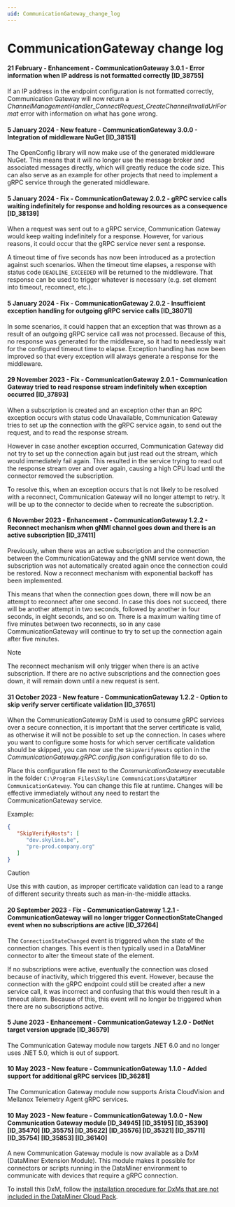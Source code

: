 ```yaml
---
uid: CommunicationGateway_change_log
---
```


# CommunicationGateway change log

#### 21 February - Enhancement - CommunicationGateway 3.0.1 - Error information when IP address is not formatted correctly [ID_38755]

If an IP address in the endpoint configuration is not formatted correctly, Communication Gateway will now return a *ChannelManagementHandler_ConnectRequest_CreateChannelInvalidUriFormat* error with information on what has gone wrong.

#### 5 January 2024 - New feature - CommunicationGateway 3.0.0 - Integration of middleware NuGet [ID_38151]

The OpenConfig library will now make use of the generated middleware NuGet. This means that it will no longer use the message broker and associated messages directly, which will greatly reduce the code size. This can also serve as an example for other projects that need to implement a gRPC service through the generated middleware.

#### 5 January 2024 - Fix - CommunicationGateway 2.0.2 - gRPC service calls waiting indefinitely for response and holding resources as a consequence [ID_38139]

When a request was sent out to a gRPC service, Communication Gateway would keep waiting indefinitely for a response. However, for various reasons, it could occur that the gRPC service never sent a response.

A timeout time of five seconds has now been introduced as a protection against such scenarios. When the timeout time elapses, a response with status code `DEADLINE_EXCEEDED` will be returned to the middleware. That response can be used to trigger whatever is necessary (e.g. set element into timeout, reconnect, etc.).

#### 5 January 2024 - Fix - CommunicationGateway 2.0.2 - Insufficient exception handling for outgoing gRPC service calls [ID_38071]

In some scenarios, it could happen that an exception that was thrown as a result of an outgoing gRPC service call was not processed. Because of this, no response was generated for the middleware, so it had to needlessly wait for the configured timeout time to elapse. Exception handling has now been improved so that every exception will always generate a response for the middleware.

#### 29 November 2023 - Fix - CommunicationGateway 2.0.1 - Communication Gateway tried to read response stream indefinitely when exception occurred [ID_37893]

When a subscription is created and an exception other than an RPC exception occurs with status code Unavailable, Communication Gateway tries to set up the connection with the gRPC service again, to send out the request, and to read the response stream.

However in case another exception occurred, Communication Gateway did not try to set up the connection again but just read out the stream, which would immediately fail again. This resulted in the service trying to read out the response stream over and over again, causing a high CPU load until the connector removed the subscription.

To resolve this, when an exception occurs that is not likely to be resolved with a reconnect, Communication Gateway will no longer attempt to retry. It will be up to the connector to decide when to recreate the subscription.

#### 6 November 2023 - Enhancement - CommunicationGateway 1.2.2 - Reconnect mechanism when gNMI channel goes down and there is an active subscription [ID_37411]

Previously, when there was an active subscription and the connection between the CommunicationGateway and the gNMI service went down, the subscription was not automatically created again once the connection could be restored. Now a reconnect mechanism with exponential backoff has been implemented.

This means that when the connection goes down, there will now be an attempt to reconnect after one second. In case this does not succeed, there will be another attempt in two seconds, followed by another in four seconds, in eight seconds, and so on. There is a maximum waiting time of five minutes between two reconnects, so in any case CommunicationGateway will continue to try to set up the connection again after five minutes.

> [!NOTE]
> The reconnect mechanism will only trigger when there is an active subscription. If there are no active subscriptions and the connection goes down, it will remain down until a new request is sent.

#### 31 October 2023 - New feature - CommunicationGateway 1.2.2 - Option to skip verify server certificate validation [ID_37651]

When the CommunicationGateway DxM is used to consume gRPC services over a secure connection, it is important that the server certificate is valid, as otherwise it will not be possible to set up the connection. In cases where you want to configure some hosts for which server certificate validation should be skipped, you can now use the `SkipVerifyHosts` option in the *CommunicationGateway.gRPC.config.json* configuration file to do so.

Place this configuration file next to the *CommunicationGateway* executable in the folder `C:\Program Files\Skyline Communications\DataMiner CommunicationGateway`. You can change this file at runtime. Changes will be effective immediately without any need to restart the CommunicationGateway service.

Example:

```json
{
   "SkipVerifyHosts": [
      "dev.skyline.be",
      "pre-prod.company.org"
   ]
}
```

> [!CAUTION]
> Use this with caution, as improper certificate validation can lead to a range of different security threats such as man-in-the-middle attacks.

#### 20 September 2023 - Fix - CommunicationGateway 1.2.1 - CommunicationGateway will no longer trigger ConnectionStateChanged event when no subscriptions are active [ID_37264]

The `ConnectionStateChanged` event is triggered when the state of the connection changes. This event is then typically used in a DataMiner connector to alter the timeout state of the element.

If no subscriptions were active, eventually the connection was closed because of inactivity, which triggered this event. However, because the connection with the gRPC endpoint could still be created after a new service call, it was incorrect and confusing that this would then result in a timeout alarm. Because of this, this event will no longer be triggered when there are no subscriptions active.

#### 5 June 2023 - Enhancement - CommunicationGateway 1.2.0 - DotNet target version upgrade [ID_36579]

The Communication Gateway module now targets .NET 6.0 and no longer uses .NET 5.0, which is out of support.

#### 10 May 2023 - New feature - CommunicationGateway 1.1.0 - Added support for additional gRPC services [ID_36281]

The Communication Gateway module now supports Arista CloudVision and Mellanox Telemetry Agent gRPC services.

#### 10 May 2023 - New feature - CommunicationGateway 1.0.0 - New Communication Gateway module [ID_34945] [ID_35195] [ID_35390] [ID_35470] [ID_35575] [ID_35622] [ID_35576] [ID_35321] [ID_35711] [ID_35754] [ID_35853] [ID_36140]

A new Communication Gateway module is now available as a DxM (DataMiner Extension Module). This module makes it possible for connectors or scripts running in the DataMiner environment to communicate with devices that require a gRPC connection.

To install this DxM, follow the [installation procedure for DxMs that are not included in the DataMiner Cloud Pack](xref:Managing_cloud-connected_nodes#deploying-a-dxm-on-a-node).
